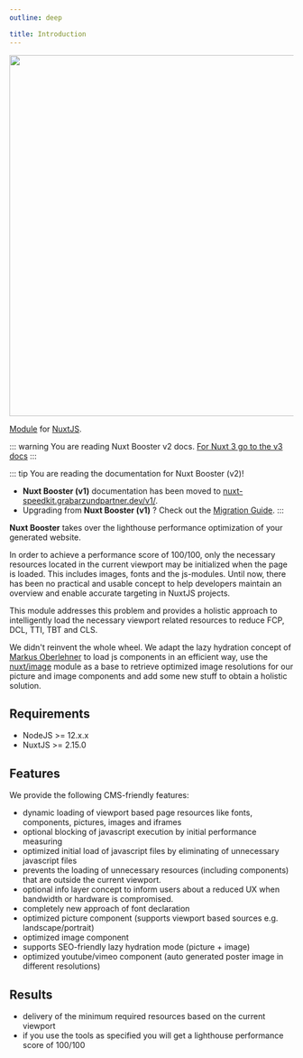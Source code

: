 ```yaml
---
outline: deep

title: Introduction
---
```


<!-- <img src="/preview.png" class="light-img" width="1280" height="640" alt=""/>
<img src="/preview-dark.png" class="dark-img" width="1280" height="640" alt=""/> -->
<img src="/intro-light.jpg" width="1280" height="640" alt=""/>

[Module](https://www.npmjs.com/package/nuxt-speedkit) for [NuxtJS](https://nuxtjs.org).

::: warning
You are reading Nuxt Booster v2 docs. [For Nuxt 3 go to the v3 docs](/)
:::

::: tip You are reading the documentation for Nuxt Booster (v2)!

- **Nuxt Booster (v1)** documentation has been moved to [nuxt-speedkit.grabarzundpartner.dev/v1/](https://nuxt-speedkit.grabarzundpartner.dev/v1/).  
- Upgrading from **Nuxt Booster (v1)** ? Check out the [Migration Guide](/migration/v2).
:::

**Nuxt Booster** takes over the lighthouse performance optimization of your generated website.

In order to achieve a performance score of 100/100, only the necessary resources located in the current viewport may be initialized when the page is loaded. This includes images, fonts and the js-modules. Until now, there has been no practical and usable concept to help developers maintain an overview and enable accurate targeting in NuxtJS projects.

This module addresses this problem and provides a holistic approach to intelligently load the necessary viewport related resources to reduce FCP, DCL, TTI, TBT and CLS.

We didn't reinvent the whole wheel. We adapt the lazy hydration concept of [Markus Oberlehner](https://github.com/maoberlehner/vue-lazy-hydration) to load js components in an efficient way, use the [nuxt/image](https://github.com/nuxt/image) module as a base to retrieve optimized image resolutions for our picture and image components and add some new stuff to obtain a holistic solution.

## Requirements

- NodeJS >= 12.x.x
- NuxtJS >= 2.15.0

## Features

We provide the following CMS-friendly features:

- dynamic loading of viewport based page resources like fonts, components, pictures, images and iframes
- optional blocking of javascript execution by initial performance measuring
- optimized initial load of javascript files by eliminating of unnecessary javascript files
- prevents the loading of unnecessary resources (including components) that are outside the current viewport.
- optional info layer concept to inform users about a reduced UX when bandwidth or hardware is compromised.  
- completely new approach of font declaration
- optimized picture component (supports viewport based sources e.g. landscape/portrait)
- optimized image component
- supports SEO-friendly lazy hydration mode (picture + image)
- optimized youtube/vimeo component (auto generated poster image in different resolutions)

## Results

- delivery of the minimum required resources based on the current viewport
- if you use the tools as specified you will get a lighthouse performance score of 100/100
